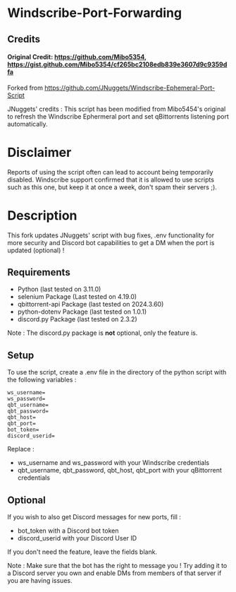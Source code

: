 # Windscribe-Port-Forwarding

## Credits
#### Original Credit: https://github.com/Mibo5354, https://gist.github.com/Mibo5354/cf265bc2108edb839e3607d9c9359dfa

Forked from https://github.com/JNuggets/Windscribe-Ephemeral-Port-Script

JNuggets' credits :
This script has been modified from Mibo5454's original to refresh the Windscribe Ephermeral port and set qBittorrents
listening port automatically.

# Disclaimer
Reports of using the script often can lead to account being temporarily disabled. Windscribe support confirmed that it is allowed to use scripts such as this one, but keep it at once a week, don't spam their servers ;).

# Description
This fork updates JNuggets' script with bug fixes, .env functionality for more security and Discord bot capabilities to get a DM when the port is updated (optional) !

## Requirements

* Python (last tested on 3.11.0)
* selenium Package (Last tested on 4.19.0)
* qbittorrent-api Package (last tested on 2024.3.60)
* python-dotenv Package (last tested on 1.0.1)
* discord.py Package (last tested on 2.3.2)

Note : The discord.py package is **not** optional, only the feature is.

## Setup

To use the script, create a .env file in the directory of the python script with the following variables :

```
ws_username=
ws_password=
qbt_username=
qbt_password=
qbt_host=
qbt_port=
bot_token=
discord_userid=
```

Replace :
  * ws_username and ws_password with your Windscribe credentials
  * qbt_username, qbt_password, qbt_host, qbt_port with your qBittorrent credentials
## Optional
If you wish to also get Discord messages for new ports, fill :
  * bot_token with a Discord bot token
  * discord_userid with your Discord User ID

If you don't need the feature, leave the fields blank.

Note : Make sure that the bot has the right to message you ! Try adding it to a Discord server you own and enable DMs from members of that server if you are having issues.
